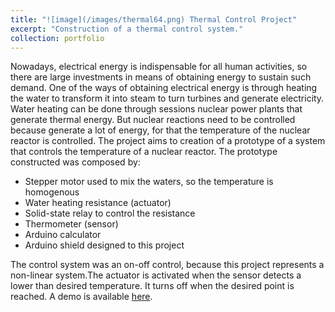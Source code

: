 ```yaml
---
title: "![image](/images/thermal64.png) Thermal Control Project"
excerpt: "Construction of a thermal control system."
collection: portfolio
---
```


Nowadays, electrical energy is indispensable for all human activities, so there are large investments in means of obtaining energy to sustain such demand. One of the ways of obtaining electrical energy is through heating the water to transform it into steam to turn turbines and generate electricity. Water heating can be done through sessions nuclear power plants that generate thermal energy. But nuclear reactions need to be controlled because generate a lot of energy, for that the temperature of the nuclear reactor is controlled. The project aims to creation of a prototype of a system that controls the temperature of a nuclear reactor.
The prototype constructed was composed by:

- Stepper motor used to mix the waters, so the temperature is homogenous
-	Water heating resistance (actuator)
-	Solid-state relay to control the resistance
-	Thermometer (sensor)
-	Arduino calculator
-	Arduino shield designed to this project

The control system was an on-off control, because this project represents a non-linear system.The actuator is activated when the sensor detects a lower than desired temperature. It turns off when the desired point is reached. A demo is available [here](https://www.youtube.com/watch?v=6mVsjWO00_w).
